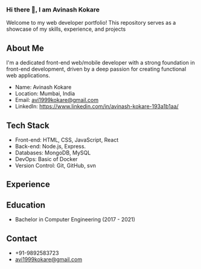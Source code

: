 ### Hi there 👋, I am Avinash Kokare

Welcome to my web developer portfolio! This repository serves as a showcase of my skills, experience, and projects

## About Me
I'm a dedicated front-end web/mobile developer with a strong foundation in front-end development, driven by a deep passion for creating functional web applications.
  * Name: Avinash Kokare
  * Location: Mumbai, India
  * Email: avi1999kokare@gmail.com
  * LinkedIn: https://www.linkedin.com/in/avinash-kokare-193a1b1aa/

## Tech Stack
  * Front-end: HTML, CSS, JavaScript, React
  * Back-end: Node.js, Express.
  * Databases: MongoDB, MySQL
  * DevOps: Basic of Docker
  * Version Control: Git, GitHub, svn

## Experience

## Education
  * Bachelor in Computer Engineering (2017 - 2021)

## Contact
  * +91-9892583723
  * avi1999kokare@gmail.com
